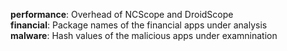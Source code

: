 __performance__: Overhead of NCScope and DroidScope  
__financial__: Package names of the financial apps under analysis  
__malware__: Hash values of the malicious apps under examnination  
